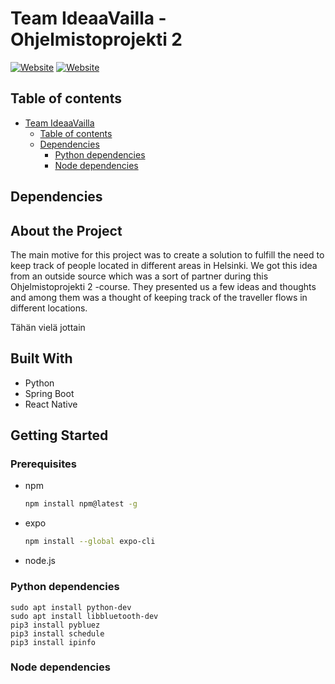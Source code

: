 # Team IdeaaVailla - Ohjelmistoprojekti 2
[![Website](https://img.shields.io/badge/-spring-brightgreen)](https://spring.io/)
[![Website](https://img.shields.io/badge/-bluetooth-blue)](https://www.bluetooth.com/)

## Table of contents

- [Team IdeaaVailla](#team-ideaavailla)
  - [Table of contents](#table-of-contents)
  - [Dependencies](#dependencies)
  	- [Python dependencies](#python-dependencies)
  	- [Node dependencies](#node-dependencies)

## Dependencies

## About the Project

The main motive for this project was to create a solution to fulfill the need to keep track of people located in different areas in Helsinki. We got this idea from an outside source which was a sort of partner during this Ohjelmistoprojekti 2 -course. They presented us a few ideas and thoughts and among them was a thought of keeping track of the traveller flows in different locations.

Tähän vielä jottain


## Built With

- Python
- Spring Boot
- React Native

## Getting Started
  

### Prerequisites


* npm 
  ```sh
  npm install npm@latest -g
  ```
* expo
  ```sh
  npm install --global expo-cli
  ```
* node.js


### Python dependencies

    sudo apt install python-dev
    sudo apt install libbluetooth-dev
    pip3 install pybluez
    pip3 install schedule
    pip3 install ipinfo
    

### Node dependencies
